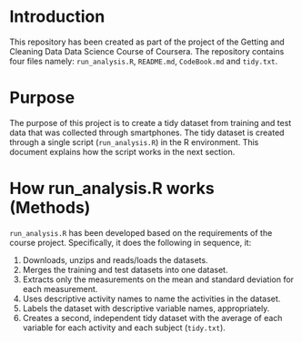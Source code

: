 # Introduction
This repository has been created as part of the project of the Getting and Cleaning Data Data Science Course of Coursera.
The repository contains four files namely: `run_analysis.R`, `README.md`, `CodeBook.md` and `tidy.txt`.

# Purpose
The purpose of this project is to create a tidy dataset from training and test data that was collected through smartphones. The tidy dataset is created through a single script (`run_analysis.R`) in the R environment. This document explains how the script works in the next section.

# How run_analysis.R works (Methods)
`run_analysis.R` has been developed based on the requirements of the course project. Specifically, it does the following in sequence, it:

1. Downloads, unzips and reads/loads the datasets.
2. Merges the training and test datasets into one dataset.
3. Extracts only the measurements on the mean and standard deviation for each measurement. 
4. Uses descriptive activity names to name the activities in the dataset.
5. Labels the dataset with descriptive variable names, appropriately. 
6. Creates a second, independent tidy dataset with the average of each variable for each activity and each subject (`tidy.txt`).